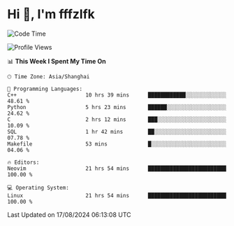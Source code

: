 # Hi 👋, I'm fffzlfk

<!--START_SECTION:waka-->
![Code Time](http://img.shields.io/badge/Code%20Time-912%20hrs-blue)

![Profile Views](http://img.shields.io/badge/Profile%20Views-0-blue)

📊 **This Week I Spent My Time On** 

```text
🕑︎ Time Zone: Asia/Shanghai

💬 Programming Languages: 
C++                      10 hrs 39 mins      ████████████░░░░░░░░░░░░░   48.61 % 
Python                   5 hrs 23 mins       ██████░░░░░░░░░░░░░░░░░░░   24.62 % 
C                        2 hrs 12 mins       ███░░░░░░░░░░░░░░░░░░░░░░   10.09 % 
SQL                      1 hr 42 mins        ██░░░░░░░░░░░░░░░░░░░░░░░   07.78 % 
Makefile                 53 mins             █░░░░░░░░░░░░░░░░░░░░░░░░   04.06 % 

🔥 Editors: 
Neovim                   21 hrs 54 mins      █████████████████████████   100.00 % 

💻 Operating System: 
Linux                    21 hrs 54 mins      █████████████████████████   100.00 % 
```


 Last Updated on 17/08/2024 06:13:08 UTC
<!--END_SECTION:waka-->
